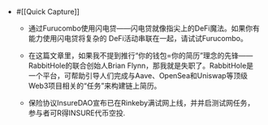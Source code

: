 - #[[Quick Capture]]
    - 通过Furucombo使用闪电贷——闪电贷就像指尖上的DeFi魔法。如果你有能力使用闪电贷将复杂的 DeFi活动串联在一起，请试试Furucombo。


    - 在这篇文章里，如果我不提到推行“你的钱包=你的简历”理念的先锋——RabbitHole的联合创始人Brian Flynn，那我就是失职了。RabbitHole是一个平台，可帮助引导人们完成与Aave、OpenSea和Uniswap等顶级Web3项目相关的“任务”来构建链上简历。



    - 保险协议InsureDAO宣布已在Rinkeby满试网上线，并并启测试网任务，参与者可R得INSURE代币空投.


